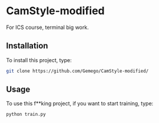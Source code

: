 # CamStyle-modified
For ICS course, terminal big work.

## Installation
To install this project, type:
 ```bash
 git clone https://github.com/Gemego/CamStyle-modified/
 ```
 
 ## Usage
 To use this f\*\*king project, if you want to start training, type:
 ```bash
 python train.py
 ```
 
